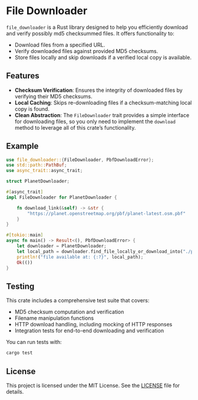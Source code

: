 # File Downloader

`file_downloader` is a Rust library designed to help you efficiently download and verify possibly md5 checksummed files. It offers functionality to:

- Download files from a specified URL.
- Verify downloaded files against provided MD5 checksums.
- Store files locally and skip downloads if a verified local copy is available.

## Features

- **Checksum Verification**: Ensures the integrity of downloaded files by verifying their MD5 checksums.
- **Local Caching**: Skips re-downloading files if a checksum-matching local copy is found.
- **Clean Abstraction**: The `FileDownloader` trait provides a simple interface for downloading files, so you only need to implement the `download` method to leverage all of this crate’s functionality.

## Example

```rust
use file_downloader::{FileDownloader, PbfDownloadError};
use std::path::PathBuf;
use async_trait::async_trait;

struct PlanetDownloader;

#[async_trait]
impl FileDownloader for PlanetDownloader {

    fn download_link(&self) -> &str {
        "https://planet.openstreetmap.org/pbf/planet-latest.osm.pbf"
    }
}

#[tokio::main]
async fn main() -> Result<(), PbfDownloadError> {
    let downloader = PlanetDownloader;
    let local_path = downloader.find_file_locally_or_download_into("./pbf_cache").await?;
    println!("file available at: {:?}", local_path);
    Ok(())
}
```

## Testing

This crate includes a comprehensive test suite that covers:

- MD5 checksum computation and verification
- Filename manipulation functions
- HTTP download handling, including mocking of HTTP responses
- Integration tests for end-to-end downloading and verification

You can run tests with:
```bash
cargo test
```

## License

This project is licensed under the MIT License. See the [LICENSE](LICENSE) file for details.

